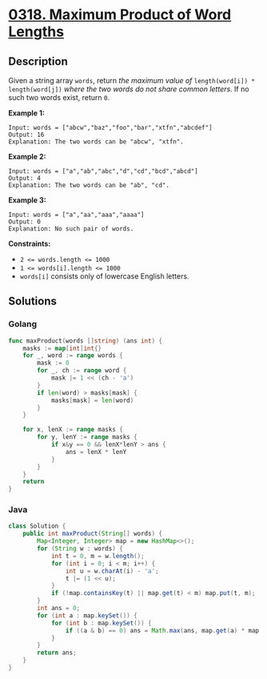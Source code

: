 # [0318. Maximum Product of Word Lengths](https://leetcode-cn.com/problems/maximum-product-of-word-lengths/)



## Description

Given a string array `words`, return *the maximum value of* `length(word[i]) * length(word[j])` *where the two words do not share common letters*. If no such two words exist, return `0`.

 

**Example 1:**

```
Input: words = ["abcw","baz","foo","bar","xtfn","abcdef"]
Output: 16
Explanation: The two words can be "abcw", "xtfn".
```

**Example 2:**

```
Input: words = ["a","ab","abc","d","cd","bcd","abcd"]
Output: 4
Explanation: The two words can be "ab", "cd".
```

**Example 3:**

```
Input: words = ["a","aa","aaa","aaaa"]
Output: 0
Explanation: No such pair of words.
```

 

**Constraints:**

- `2 <= words.length <= 1000`
- `1 <= words[i].length <= 1000`
- `words[i]` consists only of lowercase English letters.



## Solutions


<!-- tabs:start -->

### **Golang**

```go
func maxProduct(words []string) (ans int) {
    masks := map[int]int{}
    for _, word := range words {
        mask := 0
        for _, ch := range word {
            mask |= 1 << (ch - 'a')
        }
        if len(word) > masks[mask] {
            masks[mask] = len(word)
        }
    }

    for x, lenX := range masks {
        for y, lenY := range masks {
            if x&y == 0 && lenX*lenY > ans {
                ans = lenX * lenY
            }
        }
    }
    return
}
```



### **Java**

```java
class Solution {
    public int maxProduct(String[] words) {
        Map<Integer, Integer> map = new HashMap<>();
        for (String w : words) {
            int t = 0, m = w.length();
            for (int i = 0; i < m; i++) {
                int u = w.charAt(i) - 'a';
                t |= (1 << u);
            }
            if (!map.containsKey(t) || map.get(t) < m) map.put(t, m);
        }
        int ans = 0;
        for (int a : map.keySet()) {
            for (int b : map.keySet()) {
                if ((a & b) == 0) ans = Math.max(ans, map.get(a) * map.get(b));
            }
        }
        return ans;
    }
}
```


<!-- tabs:end -->



